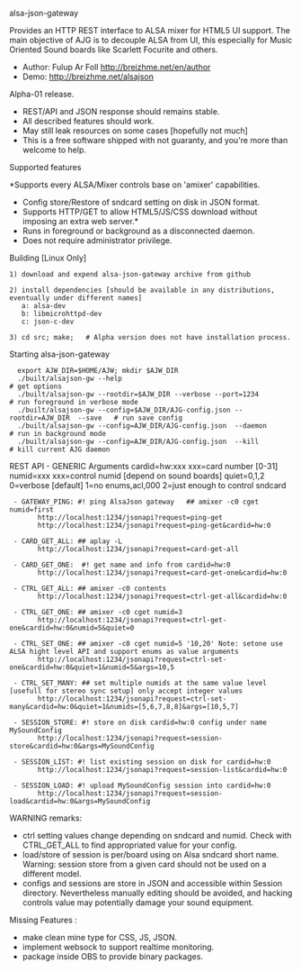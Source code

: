 

alsa-json-gateway


Provides an HTTP REST interface to ALSA mixer for HTML5 UI support. The main objective of AJG is to decouple ALSA from UI, this especially for Music Oriented Sound boards like Scarlett Focurite and others.


* Author: Fulup Ar Foll http://breizhme.net/en/author
* Demo:   http://breizhme.net/alsajson

Alpha-01 release.

   * REST/API and JSON response should remains stable.
   * All described features should work.
   * May still leak resources on some cases [hopefully not much]
   * This is a free software shipped with not guaranty, and you're more than welcome to help.

Supported features

*Supports every ALSA/Mixer controls base on 'amixer' capabilities.
* Config store/Restore of sndcard setting on disk in JSON format.
* Supports HTTP/GET to allow HTML5/JS/CSS download without imposing an extra web server.*
* Runs in foreground or background as a disconnected daemon.
* Does not require administrator privilege.

Building [Linux Only]

    1) download and expend alsa-json-gateway archive from github

    2) install dependencies [should be available in any distributions, eventually under different names]
       a: alsa-dev
       b: libmicrohttpd-dev
       c: json-c-dev

    3) cd src; make;   # Alpha version does not have installation process.

Starting alsa-json-gateway

      export AJW_DIR=$HOME/AJW; mkdir $AJW_DIR
      ./built/alsajson-gw --help                                                        # get options
      ./built/alsajson-gw --rootdir=$AJW_DIR --verbose --port=1234                      # run foreground in verbose mode
      ./built/alsajson-gw --config=$AJW_DIR/AJG-config.json --rootdir=AJW_DIR  --save   # run save config
      ./built/alsajson-gw --config=AJW_DIR/AJG-config.json  --daemon                    # run in background mode
      ./built/alsajson-gw --config=AJW_DIR/AJG-config.json  --kill                      # kill current AJG daemon

REST API
     - GENERIC Arguments
           cardid=hw:xxx  xxx=card number [0-31]
           numid=xxx    xxx=control numid [depend on sound boards]
           quiet=0,1,2  0=verbose [default] 1=no enums,acl,000 2=just enough to control sndcard

     - GATEWAY_PING: #! ping AlsaJson gateway   ## amixer -c0 cget numid=first
           http://localhost:1234/jsonapi?request=ping-get
           http://localhost:1234/jsonapi?request=ping-get&cardid=hw:0

     - CARD_GET_ALL: ## aplay -L
           http://localhost:1234/jsonapi?request=card-get-all

     - CARD_GET_ONE:  #! get name and info from cardid=hw:0
           http://localhost:1234/jsonapi?request=card-get-one&cardid=hw:0

     - CTRL_GET_ALL: ## amixer -c0 contents
           http://localhost:1234/jsonapi?request=ctrl-get-all&cardid=hw:0

     - CTRL_GET_ONE: ## amixer -c0 cget numid=3
           http://localhost:1234/jsonapi?request=ctrl-get-one&cardid=hw:0&numid=5&quiet=0

     - CTRL_SET_ONE: ## amixer -c0 cget numid=5 '10,20' Note: setone use ALSA hight level API and support enums as value arguments
           http://localhost:1234/jsonapi?request=ctrl-set-one&cardid=hw:0&quiet=1&numid=5&args=10,5

     - CTRL_SET_MANY: ## set multiple numids at the same value level [usefull for stereo sync setup] only accept integer values
           http://localhost:1234/jsonapi?request=ctrl-set-many&cardid=hw:0&quiet=1&numids=[5,6,7,8,8]&args=[10,5,7]

     - SESSION_STORE: #! store on disk cardid=hw:0 config under name MySoundConfig
           http://localhost:1234/jsonapi?request=session-store&cardid=hw:0&args=MySoundConfig

     - SESSION_LIST: #! list existing session on disk for cardid=hw:0
           http://localhost:1234/jsonapi?request=session-list&cardid=hw:0

     - SESSION_LOAD: #! upload MySoundConfig session into cardid=hw:0
           http://localhost:1234/jsonapi?request=session-load&cardid=hw:0&args=MySoundConfig

WARNING remarks:

* ctrl setting values change depending on sndcard and numid. Check with CTRL_GET_ALL to find appropriated value for your config.
* load/store of session is per/board using on Alsa sndcard short name. Warning: session store from a given card should not be used on a different model.
* configs and sessions are store in JSON and accessible within Session directory. Nevertheless manually editing should be avoided, and hacking controls value may potentially damage your sound equipment.

Missing Features :

* make clean mine type for CSS, JS, JSON.
* implement websock to support realtime monitoring.
* package inside OBS to provide binary packages.


